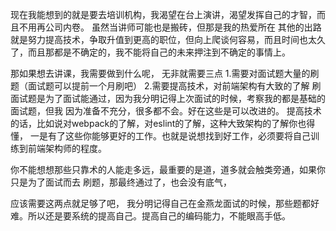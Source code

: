 现在我能想到的就是要去培训机构，我渴望在台上演讲，渴望发挥自己的才智，而且不用再公司内卷。
虽然当讲师可能也是搬砖，但那是我的热爱所在
其他的出路就是努力提高技术，争取升值到更高的职位，但向上爬谈何容易，而且时间也太久了，而且那都是不确定的，我不能将自己的未来押注到不确定的事情上。

那如果想去讲课，我需要做到什么呢，
无非就需要三点
1.需要对面试题大量的刷题（面试题可以提前一个月刷吧）
2.需要提高技术，对前端架构有大致的了解
刷面试题是为了面试能通过，因为我分明记得上次面试的时候，考察我的都是基础的面试题，但我
因为准备不充分，很多都不会。好在这些是可以改进的。
提高技术的话，比如说对webpack的了解，对eslint的了解，这种大致架构的了解你也得懂，
一是有了这些你能够更好的工作。也就是说想找到好工作，必须要将自己训练到前端架构师的程度。

你不能想想那些只靠术的人能走多远，最重要的是道，道多就会触类旁通，如果你只是为了面试而去
刷题，那最终通过了，也会没有底气，

应该需要这两点就足够了吧，
我分明记得自己在金燕龙面试的时候，那些题都好难。所以还是要系统的提高自己。提高自己的编码能力，不能眼高手低。

